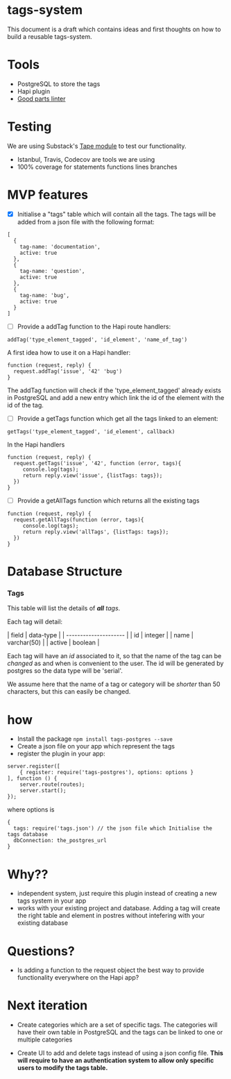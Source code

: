 # tags-system

This document is a draft which contains ideas and first thoughts on how to build a reusable tags-system.

# Tools

- PostgreSQL to store the tags
- Hapi plugin
- [Good parts linter](https://github.com/dwyl/goodparts)

# Testing

We are using Substack's [Tape module](https://github.com/substack/tape) to test our functionality.
- Istanbul, Travis, Codecov are tools we are using
- 100% coverage for statements functions lines branches

# MVP features

- [x] Initialise a "tags" table which will contain all the tags. The tags will be added from a json file with the following format:

```
[
  {
    tag-name: 'documentation',
    active: true
  },
  {
    tag-name: 'question',
    active: true
  },
  {
    tag-name: 'bug',
    active: true
  }
]
```
- [ ] Provide a addTag function to the Hapi route handlers:

```
addTag('type_element_tagged', 'id_element', 'name_of_tag')
```
A first idea how to use it on a Hapi handler:

```
function (request, reply) {
  request.addTag('issue', '42' 'bug')
}
```

The addTag function will check if the 'type_element_tagged' already exists in PostgreSQL and add a new entry which link the id of the element with the id of the tag.

- [ ] Provide a getTags function which get all the tags linked to an element:

```
getTags('type_element_tagged', 'id_element', callback)
```
In the Hapi handlers

```
function (request, reply) {
  request.getTags('issue', '42', function (error, tags){
     console.log(tags);
     return reply.view('issue', {listTags: tags});  
  })
}
```

- [ ] Provide a getAllTags function which returns all the existing tags
```
function (request, reply) {
  request.getAllTags(function (error, tags){
     console.log(tags);
     return reply.view('allTags', {listTags: tags});  
  })
}
```

# Database Structure

### **Tags**
This table will list the details of _**all** tags_.

Each tag will detail:

| field  | data-type    |
| --------------------- |
| id     | integer      |
| name   | varchar(50)  |
| active | boolean      |

Each tag will have an _id_ associated to it, so that the name of the tag can be _changed_ as and when is convenient to the user. The id will be generated by postgres so the data type will be 'serial'.

We assume here that the name of a tag or category will be _shorter_ than 50 characters, but this can easily be changed.

# how

- Install the package ```npm install tags-postgres --save```
- Create a json file on your app which represent the tags
- register the plugin in your app:
```
server.register([
    { register: require('tags-postgres'), options: options }
], function () {
    server.route(routes);
    server.start();
});
```

where options is

```
{
  tags: require('tags.json') // the json file which Initialise the tags database
  dbConnection: the_postgres_url
}
```

# Why??

- independent system, just require this plugin instead of creating a new tags system in your app
- works with your existing project and database. Adding a tag will create the right table and element in postres without intefering with your existing database

# Questions?

- Is adding a function to the request object the best way to provide functionality everywhere on the Hapi app?


# Next iteration

- Create categories which are a set of specific tags. The categories will have their own table in PostgreSQL and the tags can be linked to one or multiple categories

- Create UI to add and delete tags instead of using a json config file. **This will require to have an authentication system to allow only specific users to modify the tags table.**

